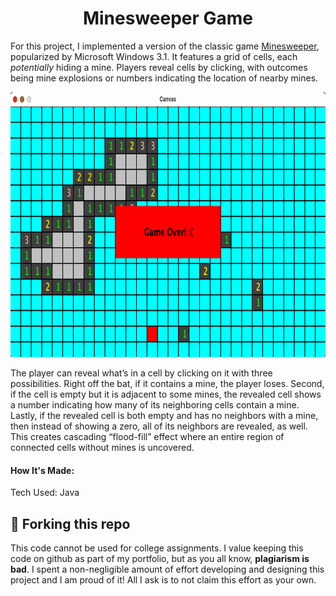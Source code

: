 <h1 align="center">Minesweeper Game</h1>

<p>For this project, I implemented a version of the classic game <a href="https://minesweeperonline.com/" target="_blank">Minesweeper</a>, popularized by Microsoft Windows 3.1. It features a grid of cells, each <i>potentially</i> hiding a mine. Players reveal cells by clicking, with outcomes being mine explosions or numbers indicating the location of nearby mines.</p>

<p align="center"><img src="MSGP.png" width="751px" height="424px" alt="gameplay"></p>


<p>The player can reveal what’s in a cell by clicking on it with three possibilities. Right off the bat, if it contains a mine, the player loses. Second, if the cell is empty but it is adjacent to some mines, the revealed cell shows a number indicating how many of its neighboring cells contain a mine. Lastly, if the revealed cell is both empty and has no neighbors with a mine, then instead of showing a zero, all of its neighbors are revealed, as well. This creates cascading “flood-fill” effect where an entire region of connected cells without mines is uncovered.</p>

<h4>How It's Made:</h4>
<p>Tech Used: Java</p>

## 🚨 Forking this repo

<p>This code cannot be used for college assignments. I value keeping this code on github as part of my portfolio, but as you all know, <b>plagiarism is bad</b>. I spent a non-negligible amount of effort developing and designing this project and I am proud of it! All I ask is to not claim this effort as your own.</p>
